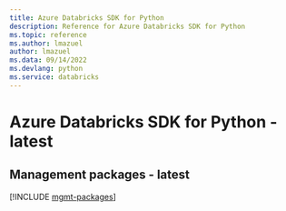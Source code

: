 ```yaml
---
title: Azure Databricks SDK for Python
description: Reference for Azure Databricks SDK for Python
ms.topic: reference
ms.author: lmazuel
author: lmazuel
ms.data: 09/14/2022
ms.devlang: python
ms.service: databricks
---
```

# Azure Databricks SDK for Python - latest

## Management packages - latest
[!INCLUDE [mgmt-packages](databricks-mgmt-index.md)]